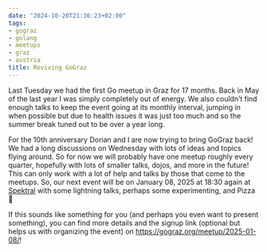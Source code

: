 ```yaml
---
date: "2024-10-20T21:36:23+02:00"
tags:
- gograz
- golang
- meetups
- graz
- austria
title: Reviving GoGraz
---
```


Last Tuesday we had the first Go meetup in Graz for 17 months. Back in May of the last year I was simply completely out of energy. We also couldn’t find enough talks to keep the event going at its monthly interval, jumping in when possible but due to health issues it was just too much and so the summer break tuned out to be over a year long.

For the 10th anniversary Dorian and I are now trying to bring GoGraz back! We had a long discussions on Wednesday with lots of ideas and topics flying around. So for now we will probably have one meetup roughly every quarter, hopefully with lots of smaller talks, dojos, and more in the future! This can only work with a lot of help and talks by those that come to the meetups. So, our next event will be on January 08, 2025 at 18:30 again at [Spektral]([https://spektral.at](https://spektral.at/)) with some lightning talks, perhaps some experimenting, and Pizza 🙂

If this sounds like something for you (and perhaps you even want to present something), you can find more details and the signup link (optional but helps us with organizing the event) on <https://gograz.org/meetup/2025-01-08/>!